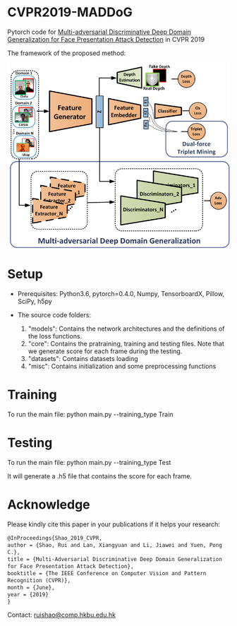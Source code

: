 # CVPR2019-MADDoG
Pytorch code for <a href=http://openaccess.thecvf.com/content_CVPR_2019/papers/Shao_Multi-Adversarial_Discriminative_Deep_Domain_Generalization_for_Face_Presentation_Attack_Detection_CVPR_2019_paper.pdf> Multi-adversarial Discriminative Deep Domain Generalization for Face Presentation Attack Detection</a> in CVPR 2019 

The framework of the proposed method:

<img src="./models/cvpr2019.png" width="600">

# Setup

* Prerequisites: Python3.6, pytorch=0.4.0, Numpy, TensorboardX, Pillow, SciPy, h5py

* The source code folders:

  1. "models": Contains the network architectures and the definitions of the loss functions.
  2. "core": Contains the pratraining, training and testing files. Note that we generate score for each frame during the testing.
  3. "datasets": Contains datasets loading
  4. "misc": Contains initialization and some preprocessing functions
  
# Training

To run the main file: python main.py --training_type Train

# Testing

To run the main file: python main.py --training_type Test

It will generate a .h5 file that contains the score for each frame.

# Acknowledge
Please kindly cite this paper in your publications if it helps your research:
```
@InProceedings{Shao_2019_CVPR,
author = {Shao, Rui and Lan, Xiangyuan and Li, Jiawei and Yuen, Pong C.},
title = {Multi-Adversarial Discriminative Deep Domain Generalization for Face Presentation Attack Detection},
booktitle = {The IEEE Conference on Computer Vision and Pattern Recognition (CVPR)},
month = {June},
year = {2019}
}
```

Contact: ruishao@comp.hkbu.edu.hk

